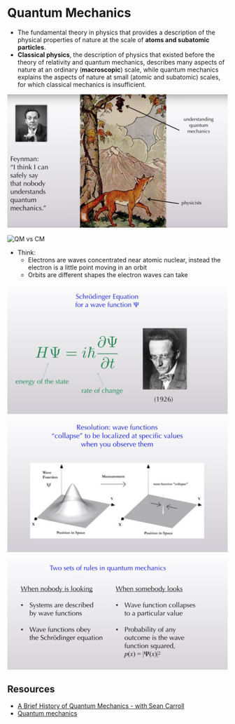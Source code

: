 #  Quantum Mechanics
-  The fundamental theory in physics that provides a description of the physical properties of nature at the scale of **atoms and subatomic particles**.
- **Classical physics**, the description of physics that existed before the theory of relativity and quantum mechanics, describes many aspects of nature at an ordinary (**macroscopic**) scale, while quantum mechanics explains the aspects of nature at small (atomic and subatomic) scales, for which classical mechanics is insufficient.

![QM-1](img/qm-1.png)


![QM vs CM](https://upload.wikimedia.org/wikipedia/commons/5/56/Modernphysicsfields.svg)

- Think:
    - Electrons are waves concentrated near atomic nuclear, instead  the electron is a little point moving in an orbit 
    - Orbits are different shapes the electron waves can take

![QM - SE](img/QM-SEqn-1.png)
![QM - 3](img/QM-3.png)
![QM - 4](img/QM-4.png)



## Resources
- [A Brief History of Quantum Mechanics - with Sean Carroll](https://www.youtube.com/watch?v=5hVmeOCJjOU)
- [Quantum mechanics](https://en.wikipedia.org/wiki/Quantum_mechanics)
